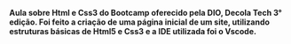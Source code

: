 **Aula sobre Html e Css3 do Bootcamp oferecido pela DIO, Decola Tech 3° edição. Foi feito a criação de uma página inicial de um site, utilizando estruturas básicas de Html5 e Css3 e a IDE utilizada foi o Vscode.**


